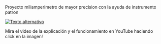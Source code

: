 Proyecto miliamperimetro de mayor precision con la ayuda de instrumento patron

[![Texto alternativo](https://img.youtube.com/vi/xf6562S__Sg/maxresdefault.jpg)](https://www.youtube.com/watch?v=xf6562S__Sg)

Mira el video de la explicación y el funcionamiento en YouTube haciendo click en la imagen!
